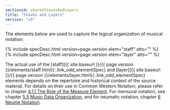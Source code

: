 ```yaml
---
sectionid: sharedStavesAndLayers
title: "Staves and Layers"
version: "v3"
---
```




The elements below are used to capture the logical organization of musical notation:



{% include specDesc.html version=page.version elem="staff" atts="" %}
{% include specDesc.html version=page.version elem="layer" atts="" %}



The actual use of the [staff]({{ site.baseurl }}/{{ page.version }}/elements/staff.html){:.link_odd_elementSpec} and [layer]({{ site.baseurl }}/{{ page.version }}/elements/layer.html){:.link_odd_elementSpec} elements
depends on the repertoire and historical context of the source material. For details
on
their use in Common Western Notation, please refer to chapter <a class="link_ptr" title="The Role of the Measure Element" href="{{ site.baseurl }}/{{ page.version }}/guidelines/cmn.html#cmnMeasures">4.1.1 The Role of the Measure Element</a>.
For mensural notation, see chapter 
<a class="link_ptr" title="Music Data Organization" href="{{ site.baseurl }}/{{ page.version }}/guidelines/mensural.html#mensuralData">5.5 Music Data Organization</a>, and for neumatic notation,
chapter 
<a class="link_ptr" title="Neume Notation" href="{{ site.baseurl }}/{{ page.version }}/guidelines/neumes.html">6 Neume Notation</a>.

